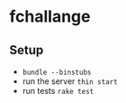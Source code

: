 fchallange
==========

Setup
---------- 
* `bundle --binstubs`
* run the server `thin start` 
* run tests `rake test`
